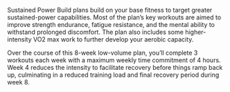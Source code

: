 Sustained Power Build plans build on your base fitness to target greater sustained-power capabilities. Most of the plan’s key workouts are aimed to improve strength endurance, fatigue resistance, and the mental ability to withstand prolonged discomfort. The plan also includes some higher-intensity VO2 max work to further develop your aerobic capacity.

Over the course of this 8-week low-volume plan, you’ll complete 3 workouts each week with a maximum weekly time commitment of 4 hours. Week 4 reduces the intensity to facilitate recovery before things ramp back up, culminating in a reduced training load and final recovery period during week 8.